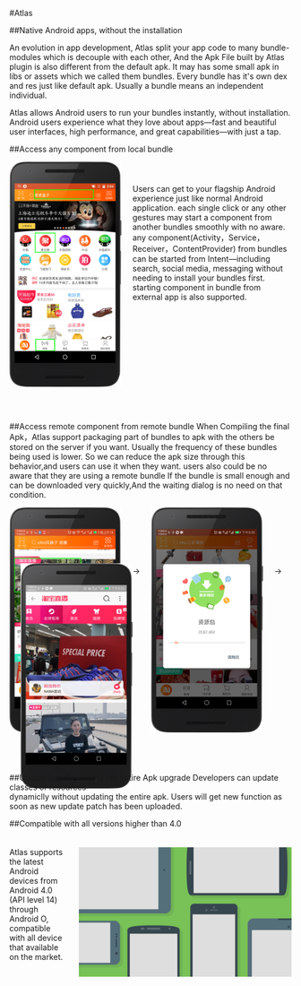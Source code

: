 #Atlas

##Native Android apps, without the installation

An evolution in app development, Atlas split your app code to many bundle-modules which is decouple with each other, And the Apk File built by Atlas plugin is also different from the default apk. It may has some small apk in libs or assets which we called them bundles. Every bundle has it's own dex and res just like default apk. Usually a bundle means an independent individual. 

Atlas allows Android users to run your bundles instantly, without installation. Android users experience what they love about apps—fast and beautiful user interfaces, high performance, and great capabilities—with just a tap.

##Access any component from local bundle

<div style="height:450px">
    <div style="height:100px; float:left">
        <div><img src="img/access1.png" width='200' ></div>
   </div>
    <div style="float:left; margin-left:220px;margin-top:-60px" />
        Users can get to your flagship Android experience just like normal Android application. each single click or any other gestures may start a component from another bundles smoothly with no aware. any component(Activity，Service，Receiver，ContentProvider) from bundles can be started from Intent—including search, social media, messaging without needing to install your bundles first. starting component in bundle from external app is also supported.
    </div>
</div>


##Access remote component from remote bundle
When Compiling the final Apk，Atlas support packaging part of bundles to apk with the others be stored on the server if you want. Usually the frequency of these bundles being used is lower. So we can reduce the apk size through this behavior,and users can use it when they want. users also could be no aware that they are using a remote bundle If the bundle is small enough and can be downloaded very quickly,And the waiting dialog is no need on that condition.
<div style="height:460px">
    <div style="height:100px; float:left">
        <div><img src="img/access2.png" width='200' ></div>
        <div style="float:left; margin-left:220px;margin-top:-300px" />→</div>
    </div>
  <div style="height:100px; float: left;margin-left:20px">
        <div><img src="img/access3.png"  width='200'></div>
   <div style="float:left; margin-left:220px;margin-top:-300px" />→</div>
    </div>
    <div style="height:100px; float:left;margin-left:20px">
        <div><img src="img/access4.png" width='200'></div>
    </div>
</div>

##Update bundle without the entire Apk upgrade
Developers can update classes or resources  
dynamiclly without updating the entire apk. Users will get new function as soon as new update patch has been uploaded.

##Compatible with all versions higher than 4.0
<div style="height:260px">
    <div style="height:0px;float:left; margin-right:400px;margin-top:20px" />
        Atlas supports the latest Android devices from Android 4.0 (API level 14) through Android O, compatible with all device that available on the market.
    </div>
   <div style="float:right;">
        <div><img src="img/support.png" width='380' ></div>
   </div>
</div>
